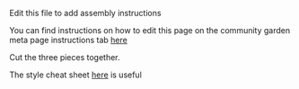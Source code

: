 Edit this file to add assembly instructions

You can find instructions on how to edit this page on the community garden meta page instructions tab [here](http://maslowcommunitygarden.org/Website.html)


Cut the three pieces together. 


The style cheat sheet [here](https://github.com/adam-p/markdown-here/wiki/Markdown-Cheatsheet) is useful
